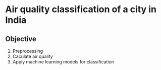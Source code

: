 # Air quality classification of a city in India
## Objective
1. Preprocessing
2. Caculate air quality
3. Apply machine learning models for classification
